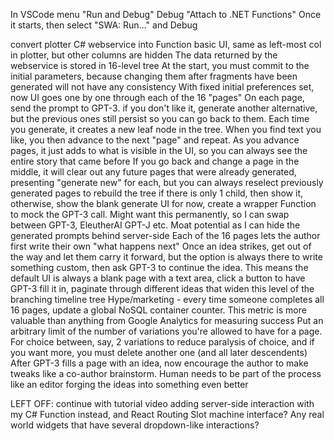 In VSCode menu "Run and Debug"
	Debug "Attach to .NET Functions"
	Once it starts, then select "SWA: Run..." and Debug

convert plotter C# webservice into Function
basic UI, same as left-most col in plotter, but other columns are hidden
The data returned by the webservice is stored in 16-level tree
At the start, you must commit to the initial parameters, because changing them after fragments have been generated will not have any consistency
With fixed initial preferences set, now UI goes one by one through each of the 16 "pages"
On each page, send the prompt to GPT-3. if you don't like it, generate another alternative, but the previous ones still persist so you can go back to them. Each time you generate, it creates a new leaf node in the tree.
When you find text you like, you then advance to the next "page" and repeat.
As you advance pages, it just adds to what is visible in the UI, so you can always see the entire story that came before
If you go back and change a page in the middle, it will clear out any future pages that were already generated, presenting "generate new" for each, but you can always reselect previously generated pages to rebuild the tree
if there is only 1 child, then show it, otherwise, show the blank generate UI
for now, create a wrapper Function to mock the GPT-3 call. Might want this permanently, so I can swap between GPT-3, EleutherAI GPT-J etc. Moat potential as I can hide the generated prompts behind server-side
Each of the 16 pages lets the author first write their own "what happens next" Once an idea strikes, get out of the way and let them carry it forward, but the option is always there to write something custom, then ask GPT-3 to continue the idea. This means the default UI is always a blank page with a text area, click a button to have GPT-3 fill it in, paginate through different ideas that widen this level of the branching timeline tree
Hype/marketing - every time someone completes all 16 pages, update a global NoSQL container counter. This metric is more valuable than anything from Google Analytics for measuring success
Put an arbitrary limit of the number of variations you're allowed to have for a page. For choice between, say, 2 variations to reduce paralysis of choice, and if you want more, you must delete another one (and all later descendents)
After GPT-3 fills a page with an idea, now encourage the author to make tweaks like a co-author brainstorm. Human needs to be part of the process like an editor forging the ideas into something even better

LEFT OFF: continue with tutorial video adding server-side interaction with my C# Function instead, and React Routing
Slot machine interface? Any real world widgets that have several dropdown-like interactions?